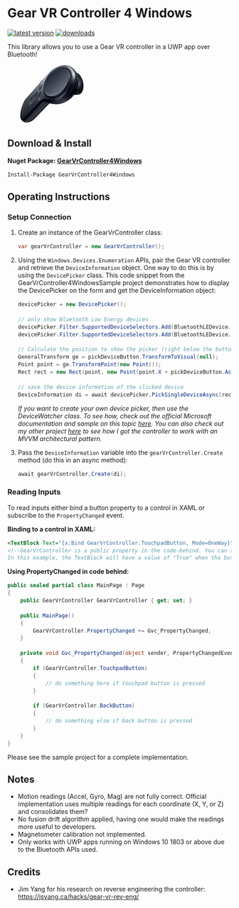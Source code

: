 # Gear VR Controller 4 Windows

[![latest version](https://img.shields.io/nuget/v/GearVrController4Windows)](https://www.nuget.org/packages/GearVrController4Windows) [![downloads](https://img.shields.io/nuget/dt/GearVrController4Windows)](https://www.nuget.org/packages/GearVrController4Windows)

This library allows you to use a Gear VR controller in a UWP app over Bluetooth!

![Gear VR Controller](https://raw.githubusercontent.com/ilyabru/GearVrController4Windows/master/Docs/GVRCimage.jpg)

## Download & Install

**Nuget Package: [GearVrController4Windows](https://www.nuget.org/packages/GearVrController4Windows/)**

```sh
Install-Package GearVrController4Windows
```

## Operating Instructions

### Setup Connection

1. Create an instance of the GearVrController class:

    ```csharp
    var gearVrController = new GearVrController();
    ```

2.
    Using the `Windows.Devices.Enumeration` APIs, pair the Gear VR controller and retrieve the `DeviceInformation` object.
    One way to do this is by using the `DevicePicker` class. This code snippet from the GearVrController4WindowsSample project demonstrates how to display the DevicePicker on the form and get the DeviceInformation object:

    ```csharp
    devicePicker = new DevicePicker();

    // only show Bluetooth Low Energy devices
    devicePicker.Filter.SupportedDeviceSelectors.Add(BluetoothLEDevice.GetDeviceSelectorFromPairingState(true));
    devicePicker.Filter.SupportedDeviceSelectors.Add(BluetoothLEDevice.GetDeviceSelectorFromPairingState(false));

    // Calculate the position to show the picker (right below the buttons)
    GeneralTransform ge = pickDeviceButton.TransformToVisual(null);
    Point point = ge.TransformPoint(new Point());
    Rect rect = new Rect(point, new Point(point.X + pickDeviceButton.ActualWidth, point.Y + pickDeviceButton.ActualHeight));

    // save the device information of the clicked device
    DeviceInformation di = await devicePicker.PickSingleDeviceAsync(rect);
    ```

    *If you want to create your own device picker, then use the DeviceWatcher class.
    To see how, check out the official Microsoft documentation and sample on this topic [here](https://github.com/microsoft/Windows-universal-samples/tree/master/Samples/DeviceEnumerationAndPairing). You can also check out my other project [here](https://github.com/ilyabru/Donations-Board) to see how I got the controller to work with an MVVM architectural pattern.*

3.
    Pass the `DeviceInformation` variable into the `gearVrController.Create` method (do this in an async method):

    ```csharp
    await gearVrController.Create(di);
    ```

### Reading Inputs

To read inputs either bind a button property to a control in XAML or subscribe to the `PropertyChanged` event.

**Binding to a control in XAML:**

```xml
<TextBlock Text="{x:Bind GearVrController.TouchpadButton, Mode=OneWay}" />
<!--GearVrController is a public property in the code-behind. You can also bind to a ViewModel.
In this example, the TextBlock will have a value of "True" when the button is pressed, and "False" when not.-->
```

**Using PropertyChanged in code behind:**

```csharp
public sealed partial class MainPage : Page
{
    public GearVrController GearVrController { get; set; }

    public MainPage()
    {
        GearVrController.PropertyChanged += Gvc_PropertyChanged;
    }

    private void Gvc_PropertyChanged(object sender, PropertyChangedEventArgs e)
    {
        if (GearVrController.TouchpadButton)
        {
            // do something here if touchpad button is pressed
        }

        if (GearVrController.BackButton)
        {
            // do something else if back button is pressed
        }
    }   
}
```

Please see the sample project for a complete implementation.

## Notes

* Motion readings (Accel, Gyro, Mag) are not fully correct. Official implementation uses multiple readings for each coordinate (X, Y, or Z) and consolidates them?
* No fusion drift algorithm applied, having one would make the readings more useful to developers.
* Magnetometer calibration not implemented.
* Only works with UWP apps running on Windows 10 1803 or above due to the Bluetooth APIs used.

## Credits
* Jim Yang for his research on reverse engineering the controller: https://jsyang.ca/hacks/gear-vr-rev-eng/
